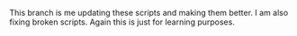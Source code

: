 This branch is me updating these scripts and making them better. I am also fixing broken scripts. Again this is just for learning purposes.
